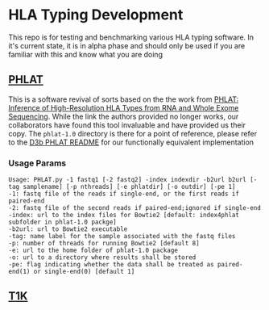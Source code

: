 # HLA Typing Development

This repo is for testing and benchmarking various HLA typing software.
In it's current state, it is in alpha phase and should only be used if you are familiar with this and know what you are doing

## [PHLAT](docs/D3b_PHLAT_README.md)

This is a software revival of sorts based on the the work from [PHLAT: Inference of High-Resolution HLA Types from RNA and Whole Exome Sequencing](https://pubmed.ncbi.nlm.nih.gov/29858810/). While the link the authors provided no longer works, our collaborators have found this tool invaluable and have provided us their copy.
The `phlat-1.0` directory is there for a point of reference, please refer to the [D3b PHLAT README](docs/logo/D3b_PHLAT_README.md) for our functionally equivalent implementation


### Usage Params
```
Usage: PHLAT.py -1 fastq1 [-2 fastq2] -index indexdir -b2url b2url [-tag samplename] [-p nthreads] [-e phlatdir] [-o outdir] [-pe 1]
-1: fastq file of the reads if single-end, or the first reads if paired-end
-2: fastq file of the second reads if paired-end;ignored if single-end
-index: url to the index files for Bowtie2 [default: index4phlat subfolder in phlat-1.0 packge]
-b2url: url to Bowtie2 executable
-tag: name label for the sample associated with the fastq files
-p: number of threads for running Bowtie2 [default 8]
-e: url to the home folder of phlat-1.0 package
-o: url to a directory where results shall be stored
-pe: flag indicating whether the data shall be treated as paired-end(1) or single-end(0) [default 1]
```

## [T1K](docs/T1K_README.md)

